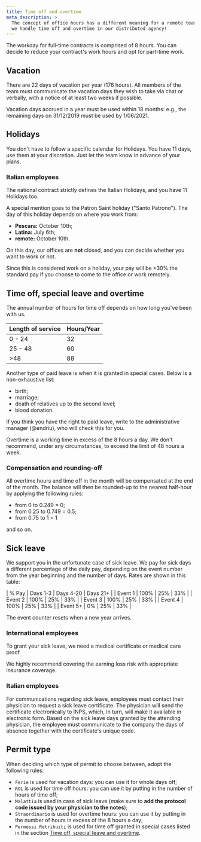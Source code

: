 ```yaml
---
title: Time off and overtime
meta_description: >
  The concept of office hours has a different meaning for a remote team such as Nebulab's. Learn how
  we handle time off and overtime in our distributed agency!
---
```


The workday for full-time contracts is comprised of 8 hours. You can decide to reduce your
contract's work hours and opt for part-time work.

## Vacation

There are 22 days of vacation per year (176 hours). All members of the team must communicate the
vacation days they wish to take via chat or verbally, with a notice of at least two weeks if
possible.

Vacation days accrued in a year must be used within 18 months: e.g., the remaining days on
31/12/2019 must be used by 1/06/2021.

## Holidays

You don't have to follow a specific calendar for Holidays. You have 11 days, use them at your
discretion. Just let the team know in advance of your plans.

### Italian employees

The national contract strictly defines the Italian Holidays, and you have 11 Holidays too.

A special mention goes to the Patron Saint holiday ("Santo Patrono"). The day of this holiday
depends on where you work from:

- **Pescara:** October 10th;
- **Latina:** July 6th;
- **remote:** October 10th.

On this day, our offices are **not** closed, and you can decide whether you want to work or not.

Since this is considered work on a holiday, your pay will be +30% the standard pay if you choose
to come to the office or work remotely.

## Time off, special leave and overtime

The annual number of hours for time off depends on how long you've been with us.

| Length of service       | Hours/Year |
|-------------------------|------------|
| 0 - 24                  |    32      |
| 25 - 48                 |    60      |
| >48                     |    88      |

Another type of paid leave is when it is granted in special cases. Below is a non-exhaustive list:

- birth;
- marriage;
- death of relatives up to the second level;
- blood donation.

If you think you have the right to paid leave, write to the administrative manager (@endriu), who
will check this for you.

Overtime is a working time in excess of the 8 hours a day. We don't recommend, under any
circumstances, to exceed the limit of 48 hours a week.

### Compensation and rounding-off

All overtime hours and time off in the month will be compensated at the end of the month. The
balance will then be rounded-up to the nearest half-hour by applying the following rules:

- from 0 to 0.249 = 0;
- from 0.25 to 0.749 = 0.5;
- from 0.75 to 1 = 1

and so on.

## Sick leave

We support you in the unfortunate case of sick leave. We pay for sick days a different percentage of
the daily pay, depending on the event number from the year beginning and the number of days.
Rates are shown in this table:

| % Pay | Days 1-3 | Days 4-20 | Days 21+ |
| Event 1 | 100% | 25% | 33% |
| Event 2 | 100% | 25% | 33% |
| Event 3 | 100% | 25% | 33% |
| Event 4 | 100% | 25% | 33% |
| Event 5+ | 0% | 25% | 33% |

The event counter resets when a new year arrives.

### International employees

To grant your sick leave, we need a medical certificate or medical care proof.

We highly recommend covering the earning loss risk with appropriate insurance coverage.

### Italian employees

For communications regarding sick leave, employees must contact their physician to request a sick
leave certificate. The physician will send the certificate electronically to INPS, which, in turn,
will make it available in electronic form. Based on the sick leave days granted by the attending
physician, the employee must communicate to the company the days of absence together with the
certificate's unique code.

## Permit type

When deciding which type of permit to choose between, adopt the following rules:

- `Ferie` is used for vacation days: you can use it for whole days off;
- `ROL` is used for time off hours: you can use it by putting in the number of hours of time off;
- `Malattia` is used in case of sick leave (make sure to **add the protocol code issued by your
  physician to the notes**);
- `Straordinario` is used for overtime hours: you can use it by putting in the number of hours in
  excess of the 8 hours a day;
- `Permessi Retribuiti` is used for time off granted in special cases listed in the section
  [Time off, special leave and overtime](#time-off-special-leave-and-overtime).
